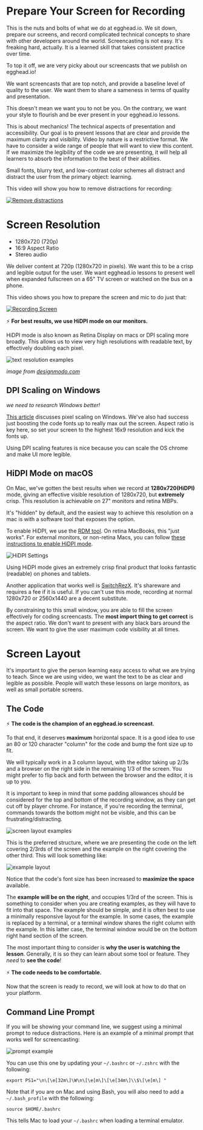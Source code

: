 # Prepare Your Screen for Recording
This is the nuts and bolts of what we do at egghead.io. We sit down, prepare our screens, and record complicated technical concepts to share with other developers around the world.
Screencasting is not easy. It's freaking hard, actually. It is a learned skill that takes consistent practice over time.

To top it off, we are very picky about our screencasts that we publish on egghead.io!

We want screencasts that are top notch, and provide a baseline level of quality to the user. We want them to share a sameness in terms of quality and presentation.

This doesn't mean we want you to not be you. On the contrary, we want your style to flourish and be ever present in your egghead.io lessons.

This is about mechanics! The technical aspects of presentation and accessibility. Our goal is to present lessons that are clear and provide the maximum clarity and visibility. Video by nature is a restrictive format. We have to consider a wide range of people that will want to view this content.
If we maximize the legibility of the code we are presenting, it will help all learners to absorb the information to the best of their abilities.

Small fonts, blurry text, and low-contrast color schemes all distract and distract the user from the primary object: learning.

This video will show you how to remove distractions for recording:

[![Remove distractions](../images/screenshots/remove-distractions.png)](https://egghead.io/lessons/tools-remove-distractions?play=true)

# Screen Resolution
- 1280x720 (720p)
- 16:9 Aspect Ratio
- Stereo audio

We deliver content at 720p (1280x720 in pixels). We want this to be a crisp and legible output for the user. We want egghead.io lessons to present well when expanded fullscreen on a 65" TV screen or watched on the bus on a phone.

This video shows you how to prepare the screen and mic to do just that:

[![Recording Screen](../images/screenshots/recording-screen-prep.png)](https://egghead.io/lessons/tools-prepare-to-record-screen-resolution-and-mic-check?play=true)

⚡️ **For best results, we use HiDPI mode on our monitors.**

HiDPI mode is also known as Retina Display on macs or DPI scaling more broadly. This allows us to view very high resolutions with readable text, by effectively doubling each pixel.

![text resolution examples](https://camo.githubusercontent.com/51245fd4ae701d932ee0ca721caaf5129c75dff2/68747470733a2f2f64337676366c703535716a6171632e636c6f756466726f6e742e6e65742f6974656d732f314b307632373337334e3273304e334f304e31422f496d616765253230323031362d30392d31382532306174253230322e32372e3038253230504d2e706e673f763d6165626163343266)


*image from* [*designmodo.com*](http://designmodo.com/wp-content/uploads/2013/01/retinaComparison.png)


## DPI Scaling on Windows

*we need to research Windows better!*

[This article](http://www.eizoglobal.com/support/compatibility/dpi_scaling_settings_windows/) discusses pixel scaling on Windows. We've also had success just boosting the code fonts up to really max out the screen. Aspect ratio is key here, so set your screen to the highest 16x9 resolution and kick the fonts up.

Using DPI scaling features is nice because you can scale the OS chrome and make UI more legible.

## HiDPI Mode on macOS

On Mac, we've gotten the best results when we record at **1280x720(HiDPI)** mode, giving an effective visible resolution of 1280x720, but **extremely** crisp. This resolution is achievable on 27" monitors and retina MBPs.

It's "hidden" by default, and the easiest way to achieve this resolution on a mac is with a software tool that exposes the option.

To enable HiDPI, we use the [RDM tool](https://github.com/avibrazil/RDM). On retina MacBooks, this "just works". For external monitors, or non-retina Macs, you can follow [these instructions to enable HiDPI mode](http://cocoamanifest.net/articles/2013/01/turn-on-hidpi-retina-mode-on-an-ordinary-mac.html).


![HiDPI Settings](https://camo.githubusercontent.com/c14b54d53dc0e94f0b2a7f05b28fd8984eb2b97f/68747470733a2f2f73332e616d617a6f6e6177732e636f6d2f662e636c2e6c792f6974656d732f31623374334f3170316b337332773137313130342f736c61636b2d696d67732e636f6d2e706e67)


Using HiDPI mode gives an extremely crisp final product that looks fantastic (readable) on phones and tablets.

Another application that works well is [SwitchRezX](http://www.madrau.com/srx_download/download.html). It's shareware and requires a fee if it is useful.
If you can't use this mode, recording at normal 1280x720 or 2560x1440 are a decent substitute. 

By constraining to this small window, you are able to fill the screen effectively for coding screencasts. The **most import thing to get correct** is the aspect ratio. We don't want to present with any black bars around the screen. We want to give the user maximum code visibility at all times.

# Screen Layout

It's important to give the person learning easy access to what we are trying to teach. Since we are using video, we want the text to be as clear and legible as possible. People will watch these lessons on large monitors, as well as small portable screens.

## The Code

⚡️ **The code is the champion of an egghead.io screencast**.

To that end, it deserves **maximum** horizontal space. It is a good idea to use an 80 or 120 character "column" for the code and bump the font size up to fit.

We will typically work in a 3 column layout, with the editor taking up 2/3s and a browser on the right side in the remaining 1/3 of the screen. You might prefer to flip back and forth between the browser and the editor, it is up to you.

It is important to keep in mind that some padding allowances should be considered for the top and bottom of the recording window, as they can get cut off by player chrome. For instance, if you're recording the terminal, commands towards the bottom might not be visible, and this can be frustrating/distracting.

![screen layout examples](https://camo.githubusercontent.com/5e3ba53276f974824069f2ef520fe02e9b741c18/68747470733a2f2f64337676366c703535716a6171632e636c6f756466726f6e742e6e65742f6974656d732f3176333733673345323932773152334e3261304b2f53637265656e25323053686f74253230323031362d30392d31382532306174253230322e33362e3331253230504d2e706e673f763d3235373936666437)


This is the preferred structure, where we are presenting the code on the left covering 2/3rds of the screen and the example on the right covering the other third. This will look something like:

![example layout](https://camo.githubusercontent.com/c2f9e06258323a52896f86ffc020f167f6a9c4ba/68747470733a2f2f73332e616d617a6f6e6177732e636f6d2f662e636c2e6c792f6974656d732f334134343239334c30343344306b3071343133342f53637265656e25323053686f74253230323031362d30342d32342532306174253230312e34372e3333253230504d2e706e673f763d3334363630616231)


Notice that the code's font size has been increased to **maximize the space** available.

The **example will be on the right**, and occupies 1\/3rd of the screen. This is something to consider when you are creating examples, as they will have to fit into that space. The example should be simple, and it is often best to use a minimally responsive layout for the example.
In some cases, the example is replaced by a terminal, or a terminal window shares the right column with the example. In this latter case, the terminal window would be on the bottom right hand section of the screen.

The most important thing to consider is **why the user is watching the lesson**. Generally, it is so they can learn about some tool or feature. They *need* to **see the code**!

⚡️ **The code needs to be comfortable.**

Now that the screen is ready to record, we will look at how to do that on your platform.


## Command Line Prompt

If you will be showing your command line, we suggest using a minimal prompt to reduce distractions. Here is an example of a minimal prompt that works well for screencasting:

![prompt example](../images/screenshots/example-command-line-prompt.png)


You can use this one by updating your `~/.bashrc` or `~/.zshrc` with the following:


    export PS1="\n\[\e[32m\]\W\n\[\e[m\]\[\e[34m\]\\$\[\e[m\] "

Note that if you are on Mac and using Bash, you will also need to add a `~/.bash_profile` with the following:


    source $HOME/.bashrc

This tells Mac to load your `~/.bashrc` when loading a terminal emulator.


